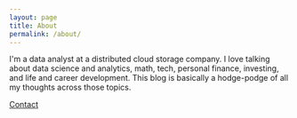 ```yaml
---
layout: page
title: About
permalink: /about/
---
```


I'm a data analyst at a distributed cloud storage company. I love talking about data science and analytics,
math, tech, personal finance, investing, and life and career development. This blog is basically a hodge-podge of all my thoughts across those topics. 

[Contact](mailto:g2ransom@gmail.com)